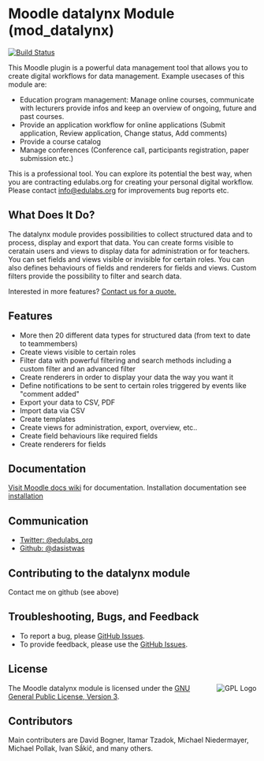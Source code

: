 # Moodle datalynx Module (mod_datalynx)

[![Build Status](https://secure.travis-ci.org/dasistwas/moodle-mod_datalynx.png)](https://travis-ci.org/dasistwas/moodle-mod_datalynx/)


This Moodle plugin is a powerful data management tool that allows you to create digital workflows for data management. Example usecases of this module are:
+ Education program management: Manage online courses, communicate with lecturers provide infos and keep an overview of ongoing, future and past courses.
+ Provide an application workflow for online applications (Submit application, Review application, Change status, Add comments)
+ Provide a course catalog
+ Manage conferences (Conference call, participants registration, paper submission etc.)

This is a professional tool. You can explore its potential the best way, when you are contracting edulabs.org for creating your personal digital workflow.
Please contact info@edulabs.org for improvements bug reports etc.

## What Does It Do?

The datalynx module provides possibilities to collect structured data and to process, display and export that data. You can create forms visible to ceratain users and 
views to display data for administration or for teachers. You can set fields and views visible or invisible for certain roles. You can also defines behaviours of fields
and renderers for fields and views. Custom filters provide the possibility to filter and search data. 

Interested in more features? [Contact us for a quote.](mailto:info@edulabs.org)

## Features
+ More then 20 different data types for structured data (from text to date to teammembers)
+ Create views visible to certain roles
+ Filter data with powerful filtering and search methods including a custom filter and an advanced filter
+ Create renderers in order to display your data the way you want it
+ Define notifications to be sent to certain roles triggered by events like "comment added"
+ Export your data to CSV, PDF
+ Import data via CSV
+ Create templates
+ Create views for administration, export, overview, etc..
+ Create field behaviours like required fields
+ Create renderers for fields


## Documentation
[Visit Moodle docs wiki](https://docs.moodle.org/36/en/Datalynx_module) for documentation. Installation documentation see [installation](https://docs.moodle.org/35/en/Installing_plugins)

## Communication
+ [Twitter: @edulabs_org](https://twitter.com/edulabs_org)
+ [Github: @dasistwas](https://github.com/dasistwas)

## Contributing to the datalynx module

Contact me on github (see above)

## Troubleshooting, Bugs, and Feedback
+ To report a bug, please [GitHub Issues](https://github.com/dasistwas/moodle-mod_datalynx/issues).
+ To provide feedback, please use the [GitHub Issues](https://github.com/dasistwas/moodle-mod_datalynx/issues).

## License
<a href="https://docs.moodle.org/dev/License" target="_blank"><img src="https://upload.wikimedia.org/wikipedia/commons/thumb/9/93/GPLv3_Logo.svg/220px-GPLv3_Logo.svg.png" alt="GPL Logo" align="right"></a>  The Moodle datalynx module is licensed under the [GNU General Public License, Version 3](http://www.gnu.org/licenses/gpl-3.0.html).



## Contributors
Main contributers are David Bogner, Itamar Tzadok, Michael Niedermayer, Michael Pollak, Ivan Sầkiĉ, and many others.